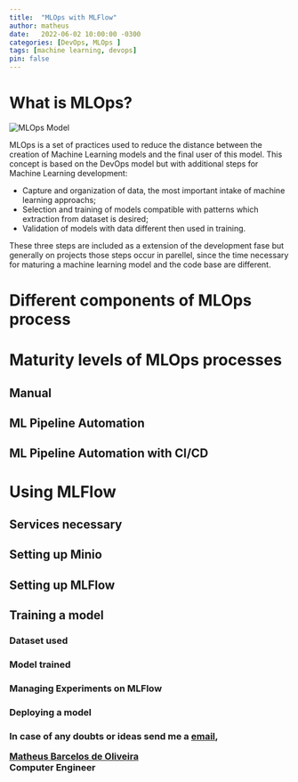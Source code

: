 ```yaml
---
title:  "MLOps with MLFlow"
author: matheus
date:   2022-06-02 10:00:00 -0300
categories: [DevOps, MLOps ]
tags: [machine learning, devops]
pin: false
---
```


# What is MLOps?

![MLOps Model]({{site.baseurl}}/mlops_with_mlflow/mlops.png "MLOps Model")

MLOps is a set of practices used to reduce the distance between the creation of Machine Learning models and the final user of this model. This concept is based on the DevOps model but with additional steps for Machine Learning development:

- Capture and organization of data, the most important intake of machine learning approachs;
- Selection and training of models compatible with patterns which extraction from dataset is desired;
- Validation of models with data different then used in training.

These three steps are included as a extension of the development fase but generally on projects those steps occur in parellel, since the time necessary for maturing a machine learning model and the code base are different.

# Different components of MLOps process



# Maturity levels of MLOps processes

## Manual

## ML Pipeline Automation

## ML Pipeline Automation with CI/CD

# Using MLFlow

## Services necessary

## Setting up Minio

## Setting up MLFlow

## Training a model

### Dataset used

### Model trained

### Managing Experiments on MLFlow

### Deploying a model

<div>
<h3>
<p>In case of any doubts or ideas send me a <a href="mailto:matheusbarcelosoliveira@gmail.com">email</a>,</p>
<p><a href="https://github.com/mathbarc">Matheus Barcelos de Oliveira</a><br/>
Computer Engineer</p>
</h3>
</div>
